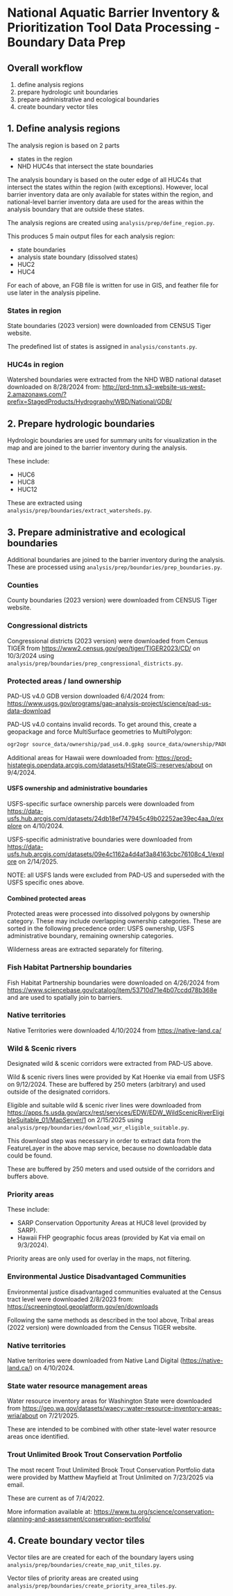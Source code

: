 # National Aquatic Barrier Inventory & Prioritization Tool Data Processing - Boundary Data Prep

## Overall workflow

1. define analysis regions
2. prepare hydrologic unit boundaries
3. prepare administrative and ecological boundaries
4. create boundary vector tiles

## 1. Define analysis regions

The analysis region is based on 2 parts

- states in the region
- NHD HUC4s that intersect the state boundaries

The analysis boundary is based on the outer edge of all HUC4s that intersect
the states within the region (with exceptions). However, local barrier inventory
data are only available for states within the region, and national-level
barrier inventory data are used for the areas within the analysis boundary that
are outside these states.

The analysis regions are created using `analysis/prep/define_region.py`.

This produces 5 main output files for each analysis region:

- state boundaries
- analysis state boundary (dissolved states)
- HUC2
- HUC4

For each of above, an FGB file is written for use in GIS, and feather file
for use later in the analysis pipeline.

### States in region

State boundaries (2023 version) were downloaded from CENSUS Tiger website.

The predefined list of states is assigned in `analysis/constants.py`.

### HUC4s in region

Watershed boundaries were extracted from the NHD WBD national dataset downloaded
on 8/28/2024 from: http://prd-tnm.s3-website-us-west-2.amazonaws.com/?prefix=StagedProducts/Hydrography/WBD/National/GDB/

## 2. Prepare hydrologic boundaries

Hydrologic boundaries are used for summary units for visualization in the map
and are joined to the barrier inventory during the analysis.

These include:

- HUC6
- HUC8
- HUC12

These are extracted using `analysis/prep/boundaries/extract_watersheds.py`.

## 3. Prepare administrative and ecological boundaries

Additional boundaries are joined to the barrier inventory during the analysis.
These are processed using `analysis/prep/boundaries/prep_boundaries.py`.

### Counties

County boundaries (2023 version) were downloaded from CENSUS Tiger website.

### Congressional districts

Congressional districts (2023 version) were downloaded from Census TIGER from
https://www2.census.gov/geo/tiger/TIGER2023/CD/ on 10/3/2024 using
`analysis/prep/boundaries/prep_congressional_districts.py`.

### Protected areas / land ownership

PAD-US v4.0 GDB version downloaded 6/4/2024 from: https://www.usgs.gov/programs/gap-analysis-project/science/pad-us-data-download

PAD-US v4.0 contains invalid records. To get around this, create a geopackage and
force MultiSurface geometries to MultiPolygon:

```bash
ogr2ogr source_data/ownership/pad_us4.0.gpkg source_data/ownership/PADUS4_0_Geodatabase.gdb PADUS4_0Combined_Proclamation_Marine_Fee_Designation_Easement -progress -skipfailures -nlt MultiPolygon
```

Additional areas for Hawaii were downloaded from: https://prod-histategis.opendata.arcgis.com/datasets/HiStateGIS::reserves/about
on 9/4/2024.

#### USFS ownership and administrative boundaries

USFS-specific surface ownership parcels were downloaded from https://data-usfs.hub.arcgis.com/datasets/24db18ef747945c49b02252ae39ec4aa_0/explore
on 4/10/2024.

USFS-specific administrative boundaries were downloaded from https://data-usfs.hub.arcgis.com/datasets/09e4c1162a4d4af3a84163cbc76108c4_1/explore
on 2/14/2025.

NOTE: all USFS lands were excluded from PAD-US and superseded with the USFS specific ones above.

#### Combined protected areas

Protected areas were processed into dissolved polygons by ownership category.
These may include overlapping ownership categories. These are sorted in the
following precedence order: USFS ownership, USFS administrative boundary,
remaining ownership categories.

Wilderness areas are extracted separately for filtering.

### Fish Habitat Partnership boundaries

Fish Habitat Partnership boundaries were downloaded on 4/26/2024 from
https://www.sciencebase.gov/catalog/item/53710d71e4b07ccdd78b368e
and are used to spatially join to barriers.

### Native territories

Native Territories were downloaded 4/10/2024 from https://native-land.ca/

### Wild & Scenic rivers

Designated wild & scenic corridors were extracted from PAD-US above.

Wild & scenic rivers lines were provided by Kat Hoenke via email from USFS on 9/12/2024.
These are buffered by 250 meters (arbitrary) and used outside of the designated
corridors.

Eligible and suitable wild & scenic river lines were downloaded from
https://apps.fs.usda.gov/arcx/rest/services/EDW/EDW_WildScenicRiverEligibleSuitable_01/MapServer/1
on 2/15/2025 using `analysis/prep/boundaries/download_wsr_eligible_suitable.py`.

This download step was necessary in order to extract data from the FeatureLayer
in the above map service, because no downloadable data could be found.

These are buffered by 250 meters and used outside of the corridors and buffers
above.

### Priority areas

These include:

- SARP Conservation Opportunity Areas at HUC8 level (provided by SARP).
- Hawaii FHP geographic focus areas (provided by Kat via email on 9/3/2024).

Priority areas are only used for overlay in the maps, not filtering.

### Environmental Justice Disadvantaged Communities

Environmental justice disadvantaged communities evaluated at the Census tract level
were downloaded 2/8/2023 from: https://screeningtool.geoplatform.gov/en/downloads

Following the same methods as described in the tool above, Tribal areas (2022 version)
were downloaded from the Census TIGER website.

### Native territories

Native territories were downloaded from Native Land Digital (https://native-land.ca/)
on 4/10/2024.

### State water resource management areas

Water resource inventory areas for Washington State were downloaded from https://geo.wa.gov/datasets/waecy::water-resource-inventory-areas-wria/about
on 7/21/2025.

These are intended to be combined with other state-level water resource areas once identified.

### Trout Unlimited Brook Trout Conservation Portfolio

The most recent Trout Unlimited Brook Trout Conservation Portfolio data were provided by Matthew Mayfield at Trout Unlimited on 7/23/2025 via email.

These are current as of 7/4/2022.

More information available at: https://www.tu.org/science/conservation-planning-and-assessment/conservation-portfolio/

## 4. Create boundary vector tiles

Vector tiles are are created for each of the boundary layers using `analysis/prep/boundaries/create_map_unit_tiles.py`.

Vector tiles of priority areas are created using `analysis/prep/boundaries/create_priority_area_tiles.py`.
